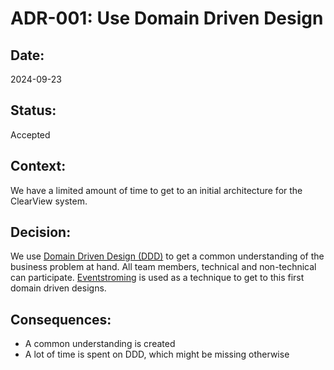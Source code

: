 # ADR-001: Use Domain Driven Design

## Date:
2024-09-23

## Status:
Accepted

## Context:
We have a limited amount of time to get to an initial architecture for the ClearView system.

## Decision:
We use [Domain Driven Design (DDD)](https://martinfowler.com/bliki/DomainDrivenDesign.html) to get a common understanding of the business problem at hand. All team members, technical and non-technical can participate. [Eventstroming](https://www.eventstorming.com/) is used as a technique to get to this first domain driven designs.

## Consequences:
- A common understanding is created
- A lot of time is spent on DDD, which might be missing otherwise